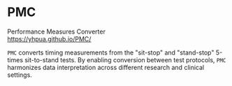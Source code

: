 # PMC
Performance Measures Converter  
https://yhpua.github.io/PMC/  

`PMC` converts timing measurements from the "sit-stop" and "stand-stop" 5-times sit-to-stand tests. By enabling conversion between test protocols, 
`PMC` harmonizes data interpretation across different research and clinical settings.

 

 
